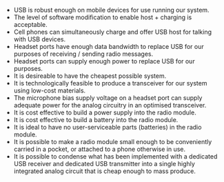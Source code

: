 * USB is robust enough on mobile devices for use running our system.
* The level of software modification to enable host + charging is acceptable.
* Cell phones can simultaneously charge and offer USB host for talking with USB devices.
* Headset ports have enough data bandwidth to replace USB for our purposes of receiving / sending radio messages.
* Headset ports can supply enough power to replace USB for our purposes.
* It is desireable to have the cheapest possible system.
* It is technologically feasible to produce a transceiver for our system using low-cost materials.
* The microphone bias supply voltage on a headset port can supply adequate power for the analog circuitry in an optimised transceiver.
* It is cost effective to build a power supply into the radio module.
* It is cost effective to build a battery into the radio module.
* It is ideal to have no user-serviceable parts (batteries) in the radio module.
* It is possible to make a radio module small enough to be conveniently carried in a pocket, or attached to a phone otherwise in use.
* It is possible to condense what has been implemented with a dedicated USB receiver and dedicated USB transmitter into a single highly integrated analog circuit that is cheap enough to mass produce.
